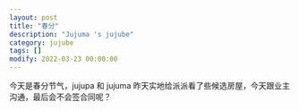 ```yaml
---
layout: post
title: "春分"
description: "Jujuma 's jujube"
category: jujube
tags: []
modify: 2022-03-23 00:00:00
---
```

  今天是春分节气，jujupa 和 jujuma 昨天实地给派派看了些候选房屋，今天跟业主沟通，最后会不会签合同呢？